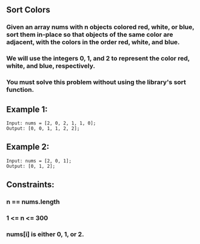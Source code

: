 ## Sort Colors

### Given an array nums with n objects colored red, white, or blue, sort them in-place so that objects of the same color are adjacent, with the colors in the order red, white, and blue.

### We will use the integers 0, 1, and 2 to represent the color red, white, and blue, respectively.

### You must solve this problem without using the library's sort function.

## Example 1:

```node
Input: nums = [2, 0, 2, 1, 1, 0];
Output: [0, 0, 1, 1, 2, 2];
```

## Example 2:

```node
Input: nums = [2, 0, 1];
Output: [0, 1, 2];
```

## Constraints:

### n == nums.length

### 1 <= n <= 300

### nums[i] is either 0, 1, or 2.
